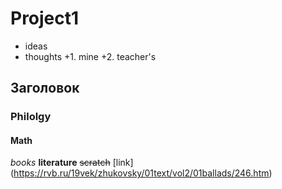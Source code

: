 # Project1
  * ideas
  * thoughts
  +1. mine
  +2. teacher's

## Заголовок
### Philolgy
#### Math 
*books* 
**literature**
~~scratch~~
[link] (https://rvb.ru/19vek/zhukovsky/01text/vol2/01ballads/246.htm)
